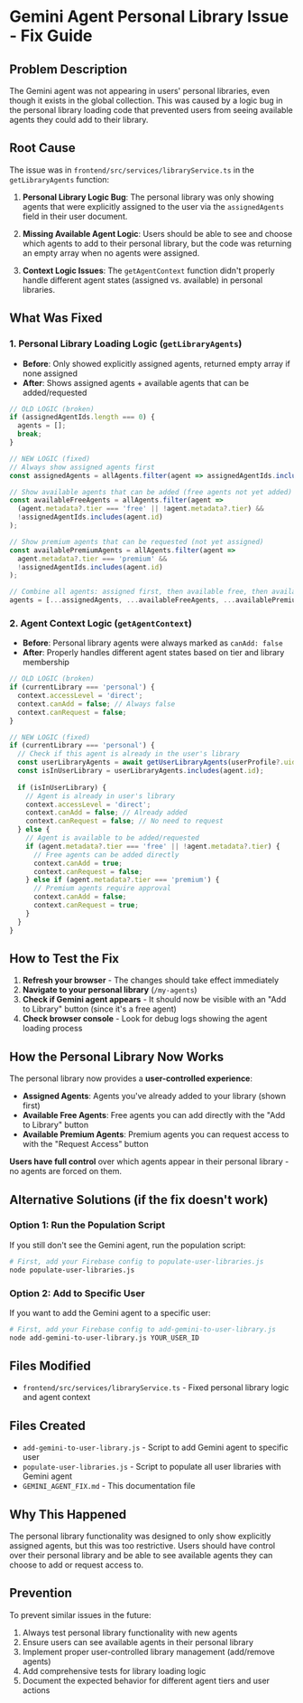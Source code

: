 # Gemini Agent Personal Library Issue - Fix Guide

## Problem Description
The Gemini agent was not appearing in users' personal libraries, even though it exists in the global collection. This was caused by a logic bug in the personal library loading code that prevented users from seeing available agents they could add to their library.

## Root Cause
The issue was in `frontend/src/services/libraryService.ts` in the `getLibraryAgents` function:

1. **Personal Library Logic Bug**: The personal library was only showing agents that were explicitly assigned to the user via the `assignedAgents` field in their user document.

2. **Missing Available Agent Logic**: Users should be able to see and choose which agents to add to their personal library, but the code was returning an empty array when no agents were assigned.

3. **Context Logic Issues**: The `getAgentContext` function didn't properly handle different agent states (assigned vs. available) in personal libraries.

## What Was Fixed

### 1. Personal Library Loading Logic (`getLibraryAgents`)
- **Before**: Only showed explicitly assigned agents, returned empty array if none assigned
- **After**: Shows assigned agents + available agents that can be added/requested

```typescript
// OLD LOGIC (broken)
if (assignedAgentIds.length === 0) {
  agents = [];
  break;
}

// NEW LOGIC (fixed)
// Always show assigned agents first
const assignedAgents = allAgents.filter(agent => assignedAgentIds.includes(agent.id));

// Show available agents that can be added (free agents not yet added)
const availableFreeAgents = allAgents.filter(agent => 
  (agent.metadata?.tier === 'free' || !agent.metadata?.tier) && 
  !assignedAgentIds.includes(agent.id)
);

// Show premium agents that can be requested (not yet assigned)
const availablePremiumAgents = allAgents.filter(agent => 
  agent.metadata?.tier === 'premium' && 
  !assignedAgentIds.includes(agent.id)
);

// Combine all agents: assigned first, then available free, then available premium
agents = [...assignedAgents, ...availableFreeAgents, ...availablePremiumAgents];
```

### 2. Agent Context Logic (`getAgentContext`)
- **Before**: Personal library agents were always marked as `canAdd: false`
- **After**: Properly handles different agent states based on tier and library membership

```typescript
// OLD LOGIC (broken)
if (currentLibrary === 'personal') {
  context.accessLevel = 'direct';
  context.canAdd = false; // Always false
  context.canRequest = false;
}

// NEW LOGIC (fixed)
if (currentLibrary === 'personal') {
  // Check if this agent is already in the user's library
  const userLibraryAgents = await getUserLibraryAgents(userProfile?.uid);
  const isInUserLibrary = userLibraryAgents.includes(agent.id);
  
  if (isInUserLibrary) {
    // Agent is already in user's library
    context.accessLevel = 'direct';
    context.canAdd = false; // Already added
    context.canRequest = false; // No need to request
  } else {
    // Agent is available to be added/requested
    if (agent.metadata?.tier === 'free' || !agent.metadata?.tier) {
      // Free agents can be added directly
      context.canAdd = true;
      context.canRequest = false;
    } else if (agent.metadata?.tier === 'premium') {
      // Premium agents require approval
      context.canAdd = false;
      context.canRequest = true;
    }
  }
}
```

## How to Test the Fix

1. **Refresh your browser** - The changes should take effect immediately
2. **Navigate to your personal library** (`/my-agents`)
3. **Check if Gemini agent appears** - It should now be visible with an "Add to Library" button (since it's a free agent)
4. **Check browser console** - Look for debug logs showing the agent loading process

## How the Personal Library Now Works

The personal library now provides a **user-controlled experience**:

- **Assigned Agents**: Agents you've already added to your library (shown first)
- **Available Free Agents**: Free agents you can add directly with the "Add to Library" button
- **Available Premium Agents**: Premium agents you can request access to with the "Request Access" button

**Users have full control** over which agents appear in their personal library - no agents are forced on them.

## Alternative Solutions (if the fix doesn't work)

### Option 1: Run the Population Script
If you still don't see the Gemini agent, run the population script:

```bash
# First, add your Firebase config to populate-user-libraries.js
node populate-user-libraries.js
```

### Option 2: Add to Specific User
If you want to add the Gemini agent to a specific user:

```bash
# First, add your Firebase config to add-gemini-to-user-library.js
node add-gemini-to-user-library.js YOUR_USER_ID
```

## Files Modified
- `frontend/src/services/libraryService.ts` - Fixed personal library logic and agent context

## Files Created
- `add-gemini-to-user-library.js` - Script to add Gemini agent to specific user
- `populate-user-libraries.js` - Script to populate all user libraries with Gemini agent
- `GEMINI_AGENT_FIX.md` - This documentation file

## Why This Happened
The personal library functionality was designed to only show explicitly assigned agents, but this was too restrictive. Users should have control over their personal library and be able to see available agents they can choose to add or request access to.

## Prevention
To prevent similar issues in the future:
1. Always test personal library functionality with new agents
2. Ensure users can see available agents in their personal library
3. Implement proper user-controlled library management (add/remove agents)
4. Add comprehensive tests for library loading logic
5. Document the expected behavior for different agent tiers and user actions
